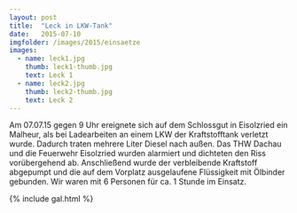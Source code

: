 ```yaml
---
layout: post
title:  "Leck in LKW-Tank"
date:   2015-07-10
imgfolder: /images/2015/einsaetze
images:
  - name: leck1.jpg
    thumb: leck1-thumb.jpg
    text: Leck 1
  - name: leck2.jpg
    thumb: leck2-thumb.jpg
    text: Leck 2
---
```


Am 07.07.15 gegen 9 Uhr ereignete sich auf dem Schlossgut in Eisolzried ein Malheur, als bei Ladearbeiten an einem LKW der Kraftstofftank verletzt wurde. Dadurch traten mehrere Liter Diesel nach außen. Das THW Dachau und die Feuerwehr Eisolzried wurden alarmiert und dichteten den Riss vorübergehend ab. Anschließend wurde der verbleibende Kraftstoff abgepumpt und die auf dem Vorplatz ausgelaufene Flüssigkeit mit Ölbinder gebunden. Wir waren mit 6 Personen für ca. 1 Stunde im Einsatz.

{% include gal.html %}

